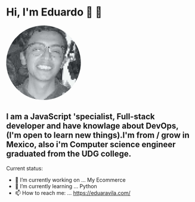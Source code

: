 # Hi, I'm Eduardo 👋 🎈

  <a href="url"><img src="output-onlinejpgtools.jpg" height="auto" width="200" style="border-radius:50%; margin:auto;"></a>

## I am a JavaScript 'specialist, Full-stack developer and have knowlage about DevOps, (I'm open to learn new things).I'm from / grow in Mexico, also i'm Computer science engineer graduated from the UDG college.
        
Current status:

- 🔭 I’m currently working on ... My Ecommerce
- 🌱 I’m currently learning ... Python
- 📫 How to reach me: ... https://eduaravila.com/


<!-- 😊 -->